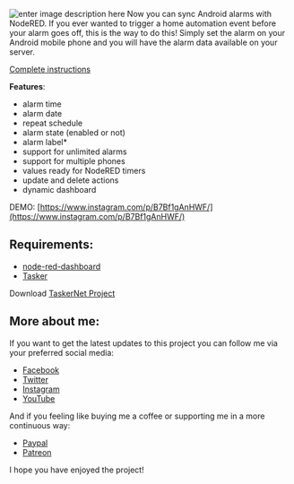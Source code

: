 ![enter image description here](https://notenoughtech.com/wp-content/uploads/2020/01/maxresdefault-2.jpg)
Now you can sync Android alarms with NodeRED. If you ever wanted to trigger a home automation event before your alarm goes off, this is the way to do this! Simply set the alarm on your Android mobile phone and you will have the alarm data available on your server.

  [Complete instructions]([https://notenoughtech.com/tasker/how-to-sync-android-alarm-with-nodered/](https://notenoughtech.com/tasker/how-to-sync-android-alarm-with-nodered/))


**Features**:
- alarm time
- alarm date
- repeat schedule    
-   alarm state (enabled or not)    
-   alarm label*    
-   support for unlimited alarms    
-   support for multiple phones    
-   values ready for NodeRED timers    
-   update and delete actions    
-   dynamic dashboard

DEMO: [https://www.instagram.com/p/B7Bf1gAnHWF/](https://www.instagram.com/p/B7Bf1gAnHWF/)

## Requirements:

 - [node-red-dashboard](https://flows.nodered.org/node/node-red-dashboard)
 - [Tasker](https://play.google.com/store/apps/details?id=net.dinglisch.android.taskerm&hl=en_GB)
 
Download [TaskerNet Project](https://taskernet.com/shares/?user=AS35m8mukRNi0KvTv9JF6LyKMewcG%2bW7EzpF3a/GvwJJTFwWQ1%2bU3QCMEmxTS/07urNK/TAL&id=Project:Alarm%20Sync)

## More about me:

If you want to get the latest updates to this project you can follow me via your preferred social media:

-   [Facebook](https://www.facebook.com/NotEnoughTECH/)
-   [Twitter](https://twitter.com/NotEnoughTECH)
-   [Instagram](https://www.instagram.com/notenoughtech/)
-   [YouTube](https://www.youtube.com/user/Polepositionpage)

And if you feeling like buying me a coffee or supporting me in a more continuous way:

-   [Paypal](https://www.paypal.me/notenoughtech)
-   [Patreon](https://www.patreon.com/NotEnoughTECH)

I hope you have enjoyed the project!